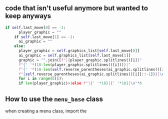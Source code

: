 ## code that isn't useful anymore but wanted to keep anyways
```python
if self.last_move[0] == -1:
      player_graphic = ""
    if self.last_move[1] == -1:
      ai_graphic = ""
    else:
      player_graphic = self.graphics_list[self.last_move[0]]
      ai_graphic = self.graphics_list[self.last_move[1]]
      graphic = "".join([f"│{player_graphic.splitlines()[i]}"
      f"{' '*(18-len(player_graphic.splitlines()[i]))}│"
      f"{' '*(18-len(self.reverse_parentheses(ai_graphic.splitlines()[i][::-1])))}"
      f"{self.reverse_parentheses(ai_graphic.splitlines()[i][::-1])}│\n"
      for i in range(6)])\
      if len(player_graphic)>1else f"│{' '*18}│{' '*18}│\n"*6
```
## How to use the `menu_base` class
when creating a menu class, import the 
